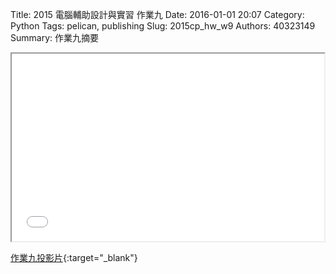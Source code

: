Title: 2015 電腦輔助設計與實習 作業九
Date: 2016-01-01 20:07
Category: Python
Tags: pelican, publishing
Slug: 2015cp_hw_w9
Authors: 40323149
Summary: 作業九摘要

<iframe src="40323149_cp_w9.html" width="500" height="300"></iframe>

[作業九投影片]( 40323149_cp_w9.html){:target="_blank"}